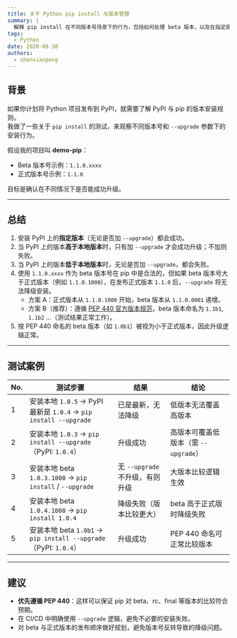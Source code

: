 ```yaml
---
title: 关于 Python pip install 与版本管理
summary: |
  解释 pip install 在不同版本号场景下的行为，包括如何处理 beta 版本，以及在指定版本号时使用 `--upgrade` 的影响。
tags:
  - Python
date: 2020-08-30
authors:
  - shenxianpeng
---
```


## 背景

如果你计划将 Python 项目发布到 PyPI，就需要了解 PyPI 与 pip 的版本安装规则。  
我做了一些关于 `pip install` 的测试，来观察不同版本号和 `--upgrade` 参数下的安装行为。

假设我的项目叫 **demo-pip**：  
- Beta 版本号示例：`1.1.0.xxxx`  
- 正式版本号示例：`1.1.0`  

目标是确认在不同情况下是否能成功升级。

---

## 总结

1. 安装 PyPI 上的**指定版本**（无论是否加 `--upgrade`）都会成功。
2. 当 PyPI 上的版本**高于本地版本**时，只有加 `--upgrade` 才会成功升级；不加则失败。
3. 当 PyPI 上的版本**低于本地版本**时，无论是否加 `--upgrade`，都会失败。
4. 使用 `1.1.0.xxxx` 作为 beta 版本号在 pip 中是合法的，但如果 beta 版本号大于正式版本（例如 `1.1.0.1000`），在发布正式版本 `1.1.0` 后，`--upgrade` 将无法降级安装。  
   - 方案 A：正式版本从 `1.1.0.1000` 开始，beta 版本从 `1.1.0.0001` 递增。  
   - 方案 B（推荐）：遵循 [PEP 440 官方版本规范](https://www.python.org/dev/peps/pep-0440/)，beta 版本命名为 `1.1b1`, `1.1b2` …（测试结果正常工作）。
5. 按 PEP 440 命名的 beta 版本（如 `1.0b1`）被视为小于正式版本，因此升级逻辑正常。

---

## 测试案例

| No. | 测试步骤 | 结果 | 结论 |
|-----|----------|------|------|
| 1 | 安装本地 `1.0.5` → PyPI 最新是 `1.0.4` → `pip install --upgrade` | 已是最新，无法降级 | 低版本无法覆盖高版本 |
| 2 | 安装本地 `1.0.3` → `pip install --upgrade`（PyPI: `1.0.4`） | 升级成功 | 高版本可覆盖低版本（需 `--upgrade`） |
| 3 | 安装本地 beta `1.0.3.1000` → `pip install` / `--upgrade` | 无 `--upgrade` 不升级，有则升级 | 大版本比较逻辑生效 |
| 4 | 安装本地 beta `1.0.4.1000` → `pip install 1.0.4` | 降级失败（版本比较更大） | beta 高于正式版时降级失败 |
| 5 | 安装本地 beta `1.0b1` → `pip install --upgrade`（PyPI: `1.0.4`） | 升级成功 | PEP 440 命名可正常比较版本 |

---

## 建议

- **优先遵循 PEP 440**：这样可以保证 pip 对 beta、rc、final 等版本的比较符合预期。
- 在 CI/CD 中明确使用 `--upgrade` 逻辑，避免不必要的安装失败。
- 对 beta 与正式版本的发布顺序做好规划，避免版本号反转导致的降级问题。